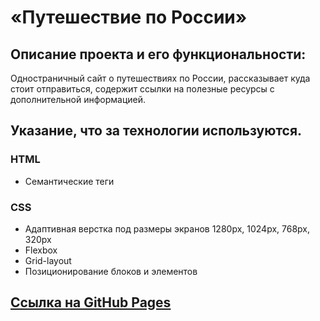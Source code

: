 # «Путешествие по России»

## Описание проекта и его функциональности:
Одностраничный сайт о путешествиях по России, рассказывает куда стоит отправиться, содержит ссылки на полезные ресурсы с дополнительной информацией.

## Указание, что за технологии используются.

### HTML
* Семантические теги
### CSS
* Адаптивная верстка под размеры экранов 1280px, 1024px, 768px, 320px
* Flexbox
* Grid-layout
* Позиционирование блоков и элементов

## [Ссылка на GitHub Pages](https://maxim-lantsov.github.io/russian-travel/)